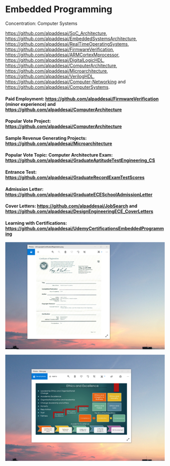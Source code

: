 # Embedded Programming

Concentration: Computer Systems

https://github.com/alpaddesai/SoC_Architecture, https://github.com/alpaddesai/EmbeddedSystemsArchitecture, https://github.com/alpaddesai/RealTimeOperatingSystems, https://github.com/alpaddesai/FirmwareVerification,  https://github.com/alpaddesai/ARMCortexMprocessor, https://github.com/alpaddesai/DigitalLogicHDL, https://github.com/alpaddesai/ComputerArchitecture, https://github.com/alpaddesai/Microarchitecture, https://github.com/alpaddesai/VerilogHDL,  https://github.com/alpaddesai/Computer-Networking and https://github.com/alpaddesai/ComputerSystems. 

#### Paid Employment: https://github.com/alpaddesai/FirmwareVerification (minor experience) and https://github.com/alpaddesai/ComputerArchitecture
#### Popular Vote Project: https://github.com/alpaddesai/ComputerArchitecture
#### Sample Revenue Generating Projects: https://github.com/alpaddesai/Microarchitecture
#### Popular Vote Topic: Computer Architecture Exam: https://github.com/alpaddesai/GraduateAptitudeTestEngineering_CS
#### Entrance Test: https://github.com/alpaddesai/GraduateRecordExamTestScores
#### Admission Letter: https://github.com/alpaddesai/GraduateECESchoolAdmissionLetter
#### Cover Letters: https://github.com/alpaddesai/JobSearch and https://github.com/alpaddesai/DesignEngineeringECE_CoverLetters
#### Learning with Certifications: https://github.com/alpaddesai/UdemyCertificationsEmbeddedProgramming

![image](USCopyrightCertificate.png)

![image](EthicsandExcellence.png)
